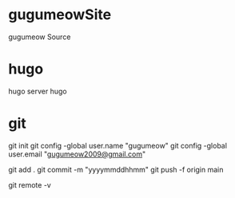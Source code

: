# gugumeowSite
gugumeow Source

# hugo
hugo server
hugo

# git
git init
git config -global user.name "gugumeow"
git config -global user.email "gugumeow2009@gmail.com"

git add .
git commit -m "yyyymmddhhmm"
git push -f origin main

git remote -v
